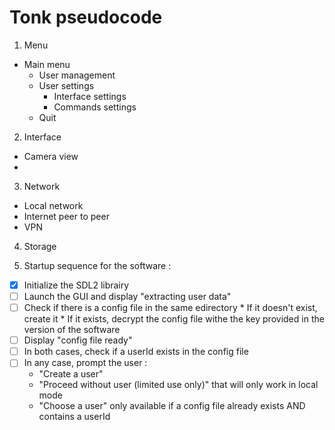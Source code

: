 # Tonk pseudocode 

1) Menu
* Main menu
    * User management
    * User settings
        * Interface settings
        * Commands settings
    * Quit 
2) Interface
* Camera view 
* 
3) Network
* Local network
* Internet peer to peer
* VPN
4) Storage




5) Startup sequence for the software :

- [x] Initialize the SDL2 librairy
- [ ] Launch the GUI and display "extracting user data"
- [ ] Check if there is a config file in the same edirectory
        * If it doesn't exist, create it
        * If it exists, decrypt the config file withe the key provided in the version of the software
- [ ] Display "config file ready"
- [ ] In both cases, check if a userId exists in the config file
- [ ] In any case,  prompt the user :
    * "Create a user"
    * "Proceed without user (limited use only)" that will only work in local mode
    * "Choose a user" only available if a config file already exists AND contains a userId 